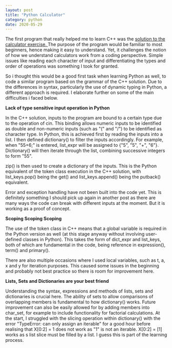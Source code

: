 ```yaml
---
layout: post
title: "Python Calculator"
category: python
date: 2020-05-29
---
```


The first program that really helped me to learn C++ was the <a href="https://cchanzl.github.io/tableau/2020/05/01/C++-Calculator-Solution">solution to the calculator exercise. </a> The purpose of the program would be familiar to most beginners, hence making it easy to understand. Yet, it challenges the notion of how we understand calculators work from a coding perspective. Simple issues like reading each character of input and differentiating the types and order of operations was something I took for granted.

So i thought this would be a good first task when learning Python as well, to code a similar program based on the grammar of the C++ solution. Due to the differences in syntax, particularly the use of dynamic typing in Python, a different approach is required. I elaborate further on some of the main difficulties i faced below.

<b> Lack of type sensitive input operation in Python </b>
<br>

In the C++ solution, inputs to the program are bound to a certain type due to the operation of cin. This binding allows numeric inputs to be identified as double and non-numeric inputs (such as "(" and "/") to be identified as character type. In Python, this is achieved first by reading the inputs into a list. I then defined dictionary() to filter the inputs accordingly. For example, when "55+6;" is entered, list_expr will be assigned to {"5", "5", "+", "6"}. Dictionary() will then iterate through the list, combining successive integers to form "55".

zip() is then used to create a dictionary of the inputs. This is the Python equivalent of the token class execution in the C++ solution, with list_keys.pop() being the get() and list_keys.append() being the putback() equivalent.

Error and exception handling have not been built into the code yet. This is definitely something I should pick up again in another post as there are many ways the code can break with different inputs at the moment. But it is working as a proof of concept.

<b> Scoping Scoping Scoping </b>
<br>

The use of the token class in C++ means that a global variable is required in the Python version as well (at this stage anyway without involving user-defined classes in Python). This takes the form of dict_expr and list_keys, both of which are fundamental in the code, being reference in expression(), term() and primary(). 

There are also multiple occasions where I used local variables, such as t, a, x and y for iteration purposes. This caused some issues in the beginning and probably not best practice so there is room for improvement here.

<b> Lists, Sets and Dictionaries are your best friend </b>
<br>

Understanding the syntax, expressions and methods of lists, sets and dictionaries is crucial here. The ability of sets to allow comparisons of overlapping members is fundamental to how dictionary() works. Future improvement can also be easily allowed for by adding members into char_set, for example to include functionality for factorial calculations. At the start, I struggled with the slicing operation within dictionary() with the error "TypeError: can only assign an iterable" for a good hour before realising that X[0:2] = 1 does not work as "1" is not an iterable. X[0:2] = [1] works as s list slice must be filled by a list. I guess this is part of the learning process.

<script src="https://gist.github.com/cchanzl/e0ee6e6835e352c64f17f60fc79138b7.js"></script>
